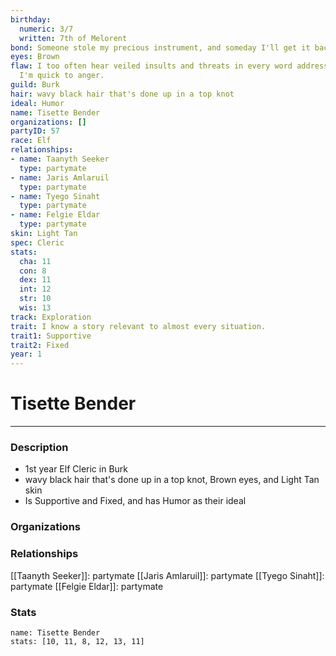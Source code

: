 ```yaml
---
birthday:
  numeric: 3/7
  written: 7th of Melorent
bond: Someone stole my precious instrument, and someday I'll get it back.
eyes: Brown
flaw: I too often hear veiled insults and threats in every word addressed to me, and
  I'm quick to anger.
guild: Burk
hair: wavy black hair that's done up in a top knot
ideal: Humor
name: Tisette Bender
organizations: []
partyID: 57
race: Elf
relationships:
- name: Taanyth Seeker
  type: partymate
- name: Jaris Amlaruil
  type: partymate
- name: Tyego Sinaht
  type: partymate
- name: Felgie Eldar
  type: partymate
skin: Light Tan
spec: Cleric
stats:
  cha: 11
  con: 8
  dex: 11
  int: 12
  str: 10
  wis: 13
track: Exploration
trait: I know a story relevant to almost every situation.
trait1: Supportive
trait2: Fixed
year: 1
---
```

# Tisette Bender
---
### Description
- 1st year Elf Cleric in Burk
- wavy black hair that's done up in a top knot, Brown eyes, and Light Tan skin
- Is Supportive and Fixed, and has Humor as their ideal

### Organizations
### Relationships
[[Taanyth Seeker]]: partymate
[[Jaris Amlaruil]]: partymate
[[Tyego Sinaht]]: partymate
[[Felgie Eldar]]: partymate
### Stats
```statblock
name: Tisette Bender
stats: [10, 11, 8, 12, 13, 11]
```